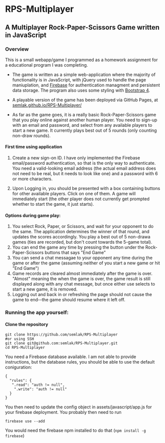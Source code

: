 # RPS-Multiplayer
## A Multiplayer Rock-Paper-Scissors Game written in JavaScript

### Overview

This is a small webapp/game I programmed as a homework assignment for a educational program I was completing.

* The game is written as a simple web-application where the majority of functionality is in JavaScript, with jQuery used to handle the page maniuplation, and [Firebase](https://firebase.google.com/) for authentication managment and persistent data storage. The program also uses some styling with [Bootstrap 4](https://getbootstrap.com/).

* A playable version of the game has been deployed via GitHub Pages, at [semlak.github.io/RPS-Multiplayer/](semlak.github.io/RPS-Multiplayer/)

* As far as the game goes, it is a really basic Rock-Paper-Scissors game that you play online against another human player. You need to sign-up with an email and password, and select from any available players to start a new game. It currently plays best out of 5 rounds (only counting non-draw rounds).

#### First time using application
1. Create a new sign-on ID. I have only implemented the Firebase email/password authentication, so that is the only way to authenticate. You need a valid-looking email address (the actual email address does not need to be real, but it needs to look like one) and a password with 6 or more characters.

2. Upon Logging in, you should be presented with a box containing buttons for other available players. Click on one of them. A game will immediately start (the other player does not currently get prompted whether to start the game, it just starts).


#### Options during game play:
1. You select Rock, Paper, or Scissors, and wait for your opponent to do the same. The application determines the winner of that round, and updates the scores accordingly. You play a best out of 5 non-drawa games (ties are recorded, but don't count towards the 5-game total).
2. You can end the game any time by pressing the button under the Rock-Paper-Scissors buttons that says "End Game"
3. You can send a chat messagae to your opponent any time during the game or after the game (assuming neither of you start a new game or hit "End Game")
4. Game records are cleared almost immediately after the game is over. "Almost" meaning the when the game is over, the game result is still displayed  along with any chat message, but once either use selects to start a new game, it is removed.
5. Logging out and back in or refreshing the page should not cause the game to end--the game should resume where it left off.


### Running the app yourself:
#### Clone the repository

```
git clone https://github.com/semlak/RPS-Multiplayer
#or using SSH
git clone git@github.com:semlak/RPS-Multiplayer.git
cd RPS-Multiplayer
```

You need a Firebase database available. I am not able to provide instructions, but the database rules, you should be able to use the default coniguration:
```
{
  "rules": {
   ".read": "auth != null",
    ".write": "auth != null"
  }
}
```


You then need to update the config object in assets/javascript/app.js for your firebase deployment. You probably then need to run
```
firebase use --add
```

You would need the firebase npm installed to do that (```npm install -g firebase```)